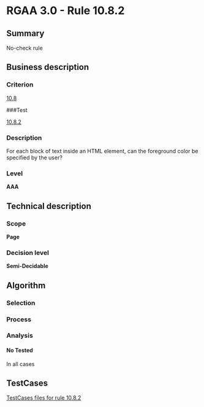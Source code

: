 # RGAA 3.0 -  Rule 10.8.2

## Summary

No-check rule

## Business description

### Criterion

[10.8](http://asqatasun.github.io/RGAA--3.0--EN/RGAA3.0_Criteria_English_version_v1.html#crit-10-8)

###Test

[10.8.2](http://asqatasun.github.io/RGAA--3.0--EN/RGAA3.0_Criteria_English_version_v1.html#test-10-8-2)

### Description
For each block of text
    inside an HTML element, can the foreground color be
    specified by the user? 


### Level

**AAA**

## Technical description

### Scope

**Page**

### Decision level

**Semi-Decidable**

## Algorithm

### Selection

### Process

### Analysis

#### No Tested 

In all cases




##  TestCases 

[TestCases files for rule 10.8.2](https://gitlab.com/asqatasun/Asqatasun/-/tree/master/rules/rules-rgaa3.0/src/test/resources/testcases/rgaa30/Rgaa30Rule100802/) 


